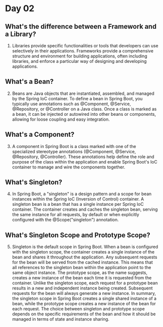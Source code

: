 # Day 02

## What's the difference between a Framework and a Library?
1. Libraries provide specific functionalities or tools that developers can use selectively in their applications.
   Frameworks provide a comprehensive structure and environment for building applications, often including libraries, and enforce a particular way of designing and developing applications.


## What's a Bean?
2. Beans are Java objects that are instantiated, assembled, and managed by the Spring IoC container. To define a bean in Spring Boot, you typically use annotations such as @Component,         @Service,  @Repository, or @Controller on a Java class. Once a class is marked as a bean, it can be injected or autowired into other beans or components, allowing for loose coupling and easy integration.

## What's a Component?
3. A component in Spring Boot is a class marked with one of the specialized stereotype annotations (@Component, @Service, @Repository, @Controller). These annotations help define the role and purpose of the class within the application and enable Spring Boot's IoC container to manage and wire the components together.

## What's Singleton?
4. In Spring Boot, a "singleton" is a design pattern and a scope for bean instances within the Spring IoC (Inversion of Control) container. A singleton bean is a bean that has a single instance per Spring IoC container. The container creates and caches the singleton bean, serving the same instance for all requests, by default or when explicitly configured with the @Scope("singleton") annotation.

## What's Singleton Scope and Prototype Scope? 
5. Singleton is the default scope in Spring Boot. When a bean is configured with the singleton scope, the container creates a single instance of the bean and shares it throughout the application. Any subsequent requests for the bean will be served from the cached instance. This means that all references to the singleton bean within the application point to the same object instance.
The prototype scope, as the name suggests, creates a new instance of the bean each time it is requested from the container. Unlike the singleton scope, each request for a prototype bean results in a new and independent instance being created. Subsequent requests for the bean will always generate a new instance.
In summary, the singleton scope in Spring Boot creates a single shared instance of a bean, while the prototype scope creates a new instance of the bean for each request. The choice between singleton and prototype scope depends on the specific requirements of the bean and how it should be managed in terms of state and instance sharing.
